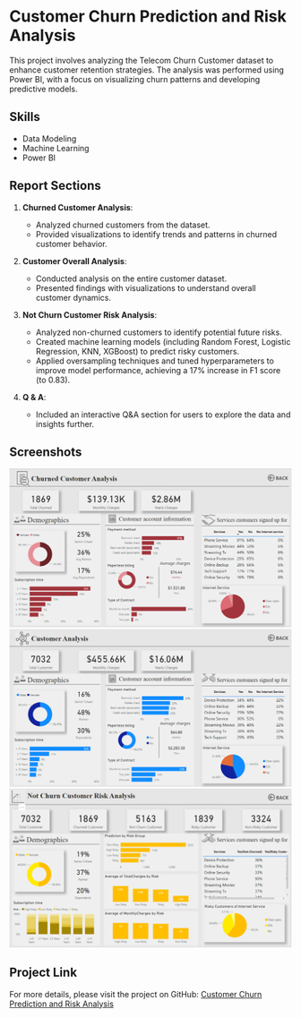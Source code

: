 # Customer Churn Prediction and Risk Analysis

This project involves analyzing the Telecom Churn Customer dataset to enhance customer retention strategies. The analysis was performed using Power BI, with a focus on visualizing churn patterns and developing predictive models.

## Skills
- Data Modeling
- Machine Learning
- Power BI

## Report Sections

1. **Churned Customer Analysis**:
   - Analyzed churned customers from the dataset.
   - Provided visualizations to identify trends and patterns in churned customer behavior.

2. **Customer Overall Analysis**:
   - Conducted analysis on the entire customer dataset.
   - Presented findings with visualizations to understand overall customer dynamics.

3. **Not Churn Customer Risk Analysis**:
   - Analyzed non-churned customers to identify potential future risks.
   - Created machine learning models (including Random Forest, Logistic Regression, KNN, XGBoost) to predict risky customers.
   - Applied oversampling techniques and tuned hyperparameters to improve model performance, achieving a 17% increase in F1 score (to 0.83).

4. **Q & A**:
   - Included an interactive Q&A section for users to explore the data and insights further.

## Screenshots



![App Screenshot](https://github.com/PrepStation201/Customer-Churn-Prediction-and-Risk-Analytics-using-Power-BI/blob/main/graphs/P1.png)
![App Screenshot](https://github.com/PrepStation201/Customer-Churn-Prediction-and-Risk-Analytics-using-Power-BI/blob/main/graphs/p2.png)
![App Screenshot](https://github.com/PrepStation201/Customer-Churn-Prediction-and-Risk-Analytics-using-Power-BI/blob/main/graphs/p3.png)

## Project Link

For more details, please visit the project on GitHub: [Customer Churn Prediction and Risk Analysis](https://github.com/PrepStation201/Customer-Churn-Prediction-and-Risk-Analytics-using-Power-BI)
